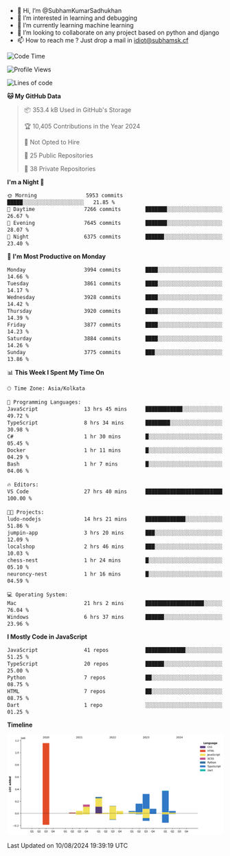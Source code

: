 - 👋 Hi, I’m @SubhamKumarSadhukhan
- 👀 I’m interested in learning and debugging
- 🌱 I’m currently learning machine learning
- 💞️ I’m looking to collaborate on any project based on python and django
- 📫 How to reach me ?
      Just drop a mail in idiot@subhamsk.cf

<!---
SubhamKumarSadhukhan/SubhamKumarSadhukhan is a ✨ special ✨ repository because its `README.md` (this file) appears on your GitHub profile.
You can click the Preview link to take a look at your changes.
--->


<!--START_SECTION:waka-->
![Code Time](http://img.shields.io/badge/Code%20Time-2%2C393%20hrs%2013%20mins-blue)

![Profile Views](http://img.shields.io/badge/Profile%20Views-0-blue)

![Lines of code](https://img.shields.io/badge/From%20Hello%20World%20I%27ve%20Written-2.8%20million%20lines%20of%20code-blue)

**🐱 My GitHub Data** 

> 📦 353.4 kB Used in GitHub's Storage 
 > 
> 🏆 10,405 Contributions in the Year 2024
 > 
> 🚫 Not Opted to Hire
 > 
> 📜 25 Public Repositories 
 > 
> 🔑 38 Private Repositories 
 > 
**I'm a Night 🦉** 

```text
🌞 Morning                5953 commits        █████░░░░░░░░░░░░░░░░░░░░   21.85 % 
🌆 Daytime                7266 commits        ███████░░░░░░░░░░░░░░░░░░   26.67 % 
🌃 Evening                7645 commits        ███████░░░░░░░░░░░░░░░░░░   28.07 % 
🌙 Night                  6375 commits        ██████░░░░░░░░░░░░░░░░░░░   23.40 % 
```
📅 **I'm Most Productive on Monday** 

```text
Monday                   3994 commits        ████░░░░░░░░░░░░░░░░░░░░░   14.66 % 
Tuesday                  3861 commits        ████░░░░░░░░░░░░░░░░░░░░░   14.17 % 
Wednesday                3928 commits        ████░░░░░░░░░░░░░░░░░░░░░   14.42 % 
Thursday                 3920 commits        ████░░░░░░░░░░░░░░░░░░░░░   14.39 % 
Friday                   3877 commits        ████░░░░░░░░░░░░░░░░░░░░░   14.23 % 
Saturday                 3884 commits        ████░░░░░░░░░░░░░░░░░░░░░   14.26 % 
Sunday                   3775 commits        ███░░░░░░░░░░░░░░░░░░░░░░   13.86 % 
```


📊 **This Week I Spent My Time On** 

```text
🕑︎ Time Zone: Asia/Kolkata

💬 Programming Languages: 
JavaScript               13 hrs 45 mins      ████████████░░░░░░░░░░░░░   49.72 % 
TypeScript               8 hrs 34 mins       ████████░░░░░░░░░░░░░░░░░   30.98 % 
C#                       1 hr 30 mins        █░░░░░░░░░░░░░░░░░░░░░░░░   05.45 % 
Docker                   1 hr 11 mins        █░░░░░░░░░░░░░░░░░░░░░░░░   04.29 % 
Bash                     1 hr 7 mins         █░░░░░░░░░░░░░░░░░░░░░░░░   04.06 % 

🔥 Editors: 
VS Code                  27 hrs 40 mins      █████████████████████████   100.00 % 

🐱‍💻 Projects: 
ludo-nodejs              14 hrs 21 mins      █████████████░░░░░░░░░░░░   51.86 % 
jumpin-app               3 hrs 20 mins       ███░░░░░░░░░░░░░░░░░░░░░░   12.09 % 
localshop                2 hrs 46 mins       ███░░░░░░░░░░░░░░░░░░░░░░   10.03 % 
chess-nest               1 hr 24 mins        █░░░░░░░░░░░░░░░░░░░░░░░░   05.10 % 
neuroncy-nest            1 hr 16 mins        █░░░░░░░░░░░░░░░░░░░░░░░░   04.59 % 

💻 Operating System: 
Mac                      21 hrs 2 mins       ███████████████████░░░░░░   76.04 % 
Windows                  6 hrs 37 mins       ██████░░░░░░░░░░░░░░░░░░░   23.96 % 
```

**I Mostly Code in JavaScript** 

```text
JavaScript               41 repos            █████████████░░░░░░░░░░░░   51.25 % 
TypeScript               20 repos            ██████░░░░░░░░░░░░░░░░░░░   25.00 % 
Python                   7 repos             ██░░░░░░░░░░░░░░░░░░░░░░░   08.75 % 
HTML                     7 repos             ██░░░░░░░░░░░░░░░░░░░░░░░   08.75 % 
Dart                     1 repo              ░░░░░░░░░░░░░░░░░░░░░░░░░   01.25 % 
```



**Timeline**

![Lines of Code chart](https://raw.githubusercontent.com/SubhamKumarSadhukhan/SubhamKumarSadhukhan/main/assets/bar_graph.png)


 Last Updated on 10/08/2024 19:39:19 UTC
<!--END_SECTION:waka-->
